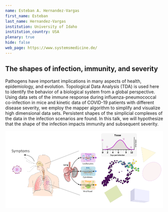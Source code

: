 ```yaml
---
name: Esteban A. Hernandez-Vargas
first_name: Esteban
last_name: Hernandez-Vargas
institution: University of Idaho
institution_country: USA
plenary: true
hide: false
web_page: https://www.systemsmedicine.de/
---
```


## The shapes of infection, immunity, and severity

Pathogens have important implications in many aspects of health, epidemiology, and evolution. Topological Data Analysis (TDA) is used here to identify the behavior of a biological system from a global perspective. Using data sets of the immune response during influenza-pneumococcal co-infection in mice and kinetic data of COVID-19 patients with different disease severity, we employ the mapper algorithm to simplify and visualize high dimensional data sets. Persistent shapes of the simplicial complexes of the data in the infection scenarios are found. In this talk, we will hypothesize that the shape of the infection impacts immunity and subsequent severity. 

![](/assets/images/esteban-hernandez-vargas-abstract.png)